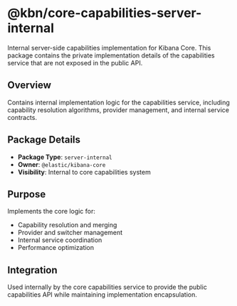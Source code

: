# @kbn/core-capabilities-server-internal

Internal server-side capabilities implementation for Kibana Core. This package contains the private implementation details of the capabilities service that are not exposed in the public API.

## Overview

Contains internal implementation logic for the capabilities service, including capability resolution algorithms, provider management, and internal service contracts.

## Package Details

- **Package Type**: `server-internal`
- **Owner**: `@elastic/kibana-core`
- **Visibility**: Internal to core capabilities system

## Purpose

Implements the core logic for:
- Capability resolution and merging
- Provider and switcher management  
- Internal service coordination
- Performance optimization

## Integration

Used internally by the core capabilities service to provide the public capabilities API while maintaining implementation encapsulation.

